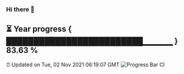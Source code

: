 ### Hi there 👋
⏳ Year progress { █████████████████████████▁▁▁▁▁ } 83.63 %
---
⏰ Updated on Tue, 02 Nov 2021 06:19:07 GMT
![Progress Bar CI](https://github.com/liununu/liununu/workflows/Progress%20Bar%20CI/badge.svg)
